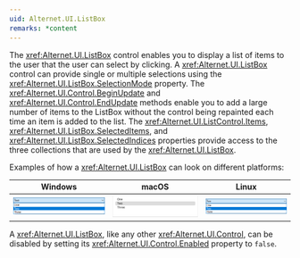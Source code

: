 ```yaml
---
uid: Alternet.UI.ListBox
remarks: *content
---
```

The <xref:Alternet.UI.ListBox> control enables you to display a list of items to the user that the user can select by clicking.
A <xref:Alternet.UI.ListBox> control can provide single or multiple selections using the <xref:Alternet.UI.ListBox.SelectionMode> property.
The <xref:Alternet.UI.Control.BeginUpdate> and <xref:Alternet.UI.Control.EndUpdate> methods enable
you to add a large number of items to the ListBox without the control being repainted each time an item is added to the list.
The <xref:Alternet.UI.ListControl.Items>, <xref:Alternet.UI.ListBox.SelectedItems>, and <xref:Alternet.UI.ListBox.SelectedIndices> properties provide access to the three
collections that are used by the <xref:Alternet.UI.ListBox>.

Examples of how a <xref:Alternet.UI.ListBox> can look on different platforms:

|Windows|macOS|Linux|
|-------|-----|-----|
|![ListBox on Windows](images/listbox-windows.png)|![ListBox on macOS](images/listbox-macos.png)|![ListBox on Linux](images/listbox-linux.png)

A <xref:Alternet.UI.ListBox>, like any other <xref:Alternet.UI.Control>, can be disabled by setting its <xref:Alternet.UI.Control.Enabled> property to `false`.
